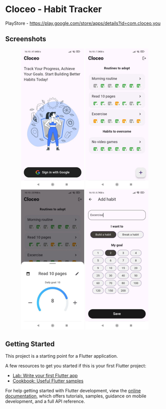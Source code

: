 # Cloceo - Habit Tracker

PlayStore - https://play.google.com/store/apps/details?id=com.cloceo.you

## Screenshots

<p align="center">
  <img src="https://github.com/rahul-797/cloceo/blob/master/blob/1.jpg?raw=true" width="200" />
  <img src="https://github.com/rahul-797/cloceo/blob/master/blob/2.jpg?raw=true" width="200" />
  <img src="https://github.com/rahul-797/cloceo/blob/master/blob/3.jpg?raw=true" width="200" />
  <img src="https://github.com/rahul-797/cloceo/blob/master/blob/4.jpg?raw=true" width="200" />
</p>

## Getting Started

This project is a starting point for a Flutter application.

A few resources to get you started if this is your first Flutter project:

- [Lab: Write your first Flutter app](https://docs.flutter.dev/get-started/codelab)
- [Cookbook: Useful Flutter samples](https://docs.flutter.dev/cookbook)

For help getting started with Flutter development, view the
[online documentation](https://docs.flutter.dev/), which offers tutorials, samples, guidance on mobile
development, and a full API reference.
